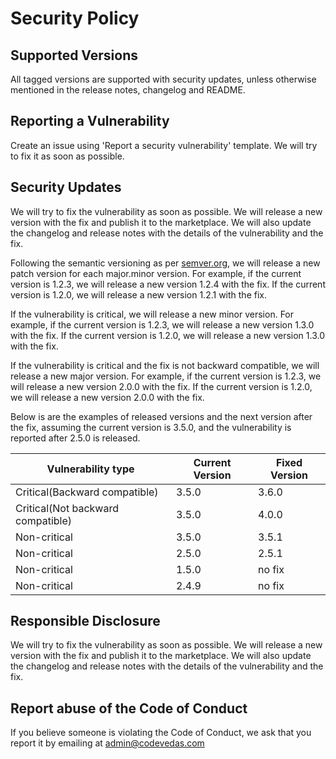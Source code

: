 # Security Policy

## Supported Versions

All tagged versions are supported with security updates, unless otherwise mentioned in the release notes, changelog and README.

## Reporting a Vulnerability

Create an issue using 'Report a security vulnerability' template. We will try to fix it as soon as possible.

## Security Updates

We will try to fix the vulnerability as soon as possible. We will release a new version with the fix and publish it to the marketplace. We will also update the changelog and release notes with the details of the vulnerability and the fix.

Following the semantic versioning as per [semver.org](https://semver.org/), we will release a new patch version for each major.minor version. For example, if the current version is 1.2.3, we will release a new version 1.2.4 with the fix. If the current version is 1.2.0, we will release a new version 1.2.1 with the fix.

If the vulnerability is critical, we will release a new minor version. For example, if the current version is 1.2.3, we will release a new version 1.3.0 with the fix. If the current version is 1.2.0, we will release a new version 1.3.0 with the fix.

If the vulnerability is critical and the fix is not backward compatible, we will release a new major version. For example, if the current version is 1.2.3, we will release a new version 2.0.0 with the fix. If the current version is 1.2.0, we will release a new version 2.0.0 with the fix.

Below is are the examples of released versions and the next version after the fix, assuming the current version is 3.5.0, and the vulnerability is reported after 2.5.0 is released.

| Vulnerability type                | Current Version | Fixed Version |
| --------------------------------- | --------------- | ------------- |
| Critical(Backward compatible)     | 3.5.0           | 3.6.0         |
| Critical(Not backward compatible) | 3.5.0           | 4.0.0         |
| Non-critical                      | 3.5.0           | 3.5.1         |
| Non-critical                      | 2.5.0           | 2.5.1         |
| Non-critical                      | 1.5.0           | no fix        |
| Non-critical                      | 2.4.9           | no fix        |

## Responsible Disclosure

We will try to fix the vulnerability as soon as possible. We will release a new version with the fix and publish it to the marketplace. We will also update the changelog and release notes with the details of the vulnerability and the fix.

## Report abuse of the Code of Conduct

If you believe someone is violating the Code of Conduct, we ask that you report it by emailing at admin@codevedas.com
